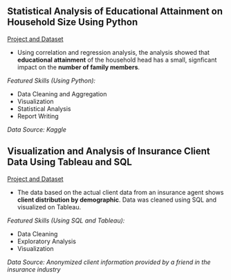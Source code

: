 ## Statistical Analysis of Educational Attainment on Household Size Using Python
[Project and Dataset](https://github.com/lorenzoracadio/project-portfolio/tree/main/Project%201%20-%20Statistical%20Analysis%20and%20Visualization%20Using%20Python)
- Using correlation and regression analysis, the analysis showed that __educational attainment__ of the household head has a small, signficant impact on the __number of family members__.

*Featured Skills (Using Python):*
- Data Cleaning and Aggregation
- Visualization
- Statistical Analysis
- Report Writing

*Data Source: Kaggle*

## Visualization and Analysis of Insurance Client Data Using Tableau and SQL 
[Project and Dataset](https://github.com/lorenzoracadio/project-portfolio/tree/3e9d3bd003f9e442613850fe72bc4aa2a275646a/Project%202%20-%20Exploratory%20Analysis%20of%20Client%20Data%20Using%20SQL%20and%20Tableau)
- The data based on the actual client data from an insurance agent shows __client distribution by demographic__. Data was cleaned using SQL and visualized on Tableau.

*Featured Skills (Using SQL and Tableau):*
- Data Cleaning
- Exploratory Analysis
- Visualization

*Data Source: Anonymized client information provided by a friend in the insurance industry*
